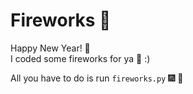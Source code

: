 # Fireworks 🎇
 Happy New Year! 🎉  
 I coded some fireworks for ya 🥂 :) 
 
 All you have to do is run ```fireworks.py``` 🎆 🍾
